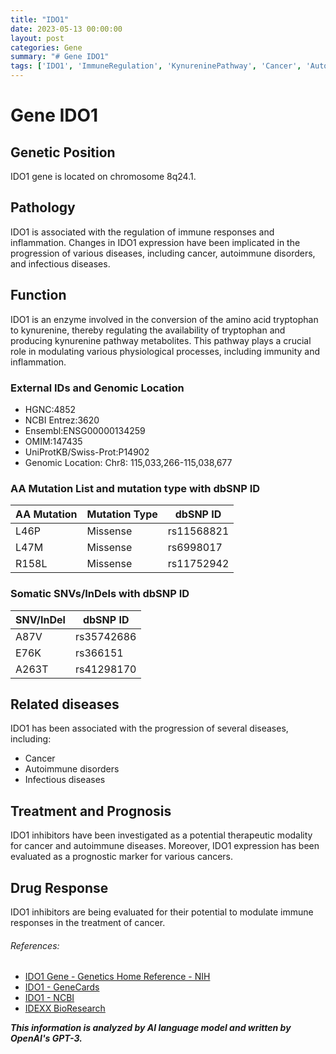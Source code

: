 ```yaml
---
title: "IDO1"
date: 2023-05-13 00:00:00
layout: post
categories: Gene
summary: "# Gene IDO1"
tags: ['IDO1', 'ImmuneRegulation', 'KynureninePathway', 'Cancer', 'AutoimmuneDisorders', 'InfectiousDiseases', 'PrognosticMarker', 'IDO1Inhibitors']
---
```


# Gene IDO1

## Genetic Position
IDO1 gene is located on chromosome 8q24.1.

## Pathology
IDO1 is associated with the regulation of immune responses and inflammation. Changes in IDO1 expression have been implicated in the progression of various diseases, including cancer, autoimmune disorders, and infectious diseases.

## Function
IDO1 is an enzyme involved in the conversion of the amino acid tryptophan to kynurenine, thereby regulating the availability of tryptophan and producing kynurenine pathway metabolites. This pathway plays a crucial role in modulating various physiological processes, including immunity and inflammation.

### External IDs and Genomic Location
- HGNC:4852
- NCBI Entrez:3620
- Ensembl:ENSG00000134259
- OMIM:147435
- UniProtKB/Swiss-Prot:P14902
- Genomic Location: Chr8: 115,033,266-115,038,677

### AA Mutation List and mutation type with dbSNP ID
|AA Mutation|Mutation Type|dbSNP ID|
|-----------|-------------|--------|
|L46P|Missense|rs11568821|
|L47M|Missense|rs6998017|
|R158L|Missense|rs11752942|

### Somatic SNVs/InDels with dbSNP ID
|SNV/InDel|dbSNP ID|
|---------|--------|
|A87V|rs35742686|
|E76K|rs366151|
|A263T|rs41298170|

## Related diseases
IDO1 has been associated with the progression of several diseases, including:
- Cancer
- Autoimmune disorders
- Infectious diseases

## Treatment and Prognosis
IDO1 inhibitors have been investigated as a potential therapeutic modality for cancer and autoimmune diseases. Moreover, IDO1 expression has been evaluated as a prognostic marker for various cancers.

## Drug Response
IDO1 inhibitors are being evaluated for their potential to modulate immune responses in the treatment of cancer.

###### References:
- [IDO1 Gene - Genetics Home Reference - NIH]([Click](https://ghr.nlm.nih.gov/gene/IDO1))
- [IDO1 - GeneCards]([Click](https://www.genecards.org/cgi-bin/carddisp.pl?gene=IDO1))
- [IDO1 - NCBI]([Click](https://www.ncbi.nlm.nih.gov/gene/3620))
- [IDEXX BioResearch]([Click](https://www.idexxbioresearch.com/global/en/scientific-resources/gene-index/id/ido1/))

**_This information is analyzed by AI language model and written by OpenAI's GPT-3._**
